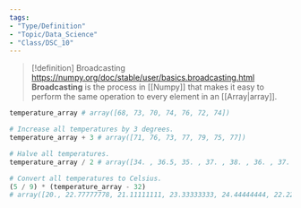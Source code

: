 ```yaml
---
tags:
- "Type/Definition"
- "Topic/Data_Science"
- "Class/DSC_10"
---
```


> [!definition] Broadcasting
> https://numpy.org/doc/stable/user/basics.broadcasting.html  
> **Broadcasting** is the process in [[Numpy]] that makes it easy to perform the same operation to every element in an [[Array|array]].  

```python
temperature_array # array([68, 73, 70, 74, 76, 72, 74])

# Increase all temperatures by 3 degrees.
temperature_array + 3 # array([71, 76, 73, 77, 79, 75, 77])

# Halve all temperatures.
temperature_array / 2 # array([34. , 36.5, 35. , 37. , 38. , 36. , 37. ])

# Convert all temperatures to Celsius.
(5 / 9) * (temperature_array - 32)
# array([20., 22.77777778, 21.11111111, 23.33333333, 24.44444444, 22.22222222, 23.33333333])
```
